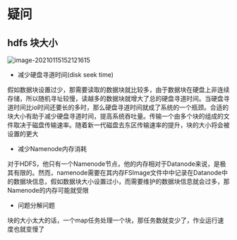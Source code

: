 # 疑问

## hdfs 块大小

![image-20210115152121615](C:\Users\JayZhou\AppData\Roaming\Typora\typora-user-images\image-20210115152121615.png)



- 减少硬盘寻道时间(disk seek time)

假如数据块设置过少，那需要读取的数据块就比较多，由于数据块在硬盘上非连续存储，所以随机寻址较慢，读越多的数据块就增大了总的硬盘寻道时间。当硬盘寻道时间比io时间还要长的多时，那么硬盘寻道时间就成了系统的一个瓶颈。合适的块大小有助于减少硬盘寻道时间，提高系统吞吐量。传输一个由多个块的组成的文件取决于磁盘传输速率。随着新一代磁盘去东区传输速率的提升，块的大小将会被设置的更大

- 减少Namenode内存消耗

对于HDFS，他只有一个Namenode节点，他的内存相对于Datanode来说，是极其有限的。然而，namenode需要在其内存FSImage文件中中记录在Datanode中的数据块信息，假如数据块大小设置过小，而需要维护的数据块信息就会过多，那Namenode的内存可能就受限

- 问题分解问题

块的大小太大的话，一个map任务处理一个块，那任务数就变少了，作业运行速度也就变慢了



